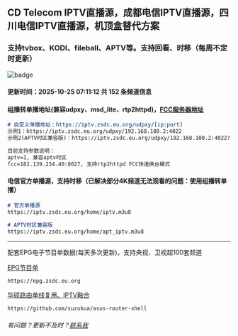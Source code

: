 ## CD Telecom IPTV直播源，成都电信IPTV直播源，四川电信IPTV直播源，机顶盒替代方案

### 支持tvbox、KODI、fileball、APTV等。支持回看、时移（每周不定时更新）

![badge](https://github.com/suzukua/iptv-cd-telecom/actions/workflows/cloudflare-pages.yml/badge.svg)

#### 更新时间：2025-10-25 07:11:12 共 152 条频道信息

#### 组播转单播地址(兼容udpxy、msd_lite、rtp2httpd)，[FCC服务器地址](https://github.com/stackia/rtp2httpd/blob/main/cn-fcc-collection.md)
```markdown
# 自定义单播地址：https://iptv.zsdc.eu.org/udpxy/[ip:port]
示例1：https://iptv.zsdc.eu.org/udpxy/192.168.100.2:4022
示例2(APTV时区兼容版)：https://iptv.zsdc.eu.org/udpxy/192.168.100.2:4022?aptv=1&fcc=182.139.234.40:8027

目前支持参数说明：
aptv=1, 兼容aptv时区
fcc=182.139.234.40:8027, 支持rtp2httpd FCC快速换台模式
```

#### 电信官方单播源，支持时移（已解决部分4K频道无法观看的问题：使用组播转单播）
```markdown
# 官方单播源
https://iptv.zsdc.eu.org/home/iptv.m3u8

# APTV时区兼容版
https://iptv.zsdc.eu.org/home/apt_iptv.m3u8
```

----

配套EPG电子节目单数据(每天多次更新)，支持央视、卫视超100套频道

[EPG节目单](https://epg.zsdc.eu.org)
        
    https://epg.zsdc.eu.org

[华硕路由单线复用、IPTV融合](https://github.com/suzukua/asus-router-shell)

    https://github.com/suzukua/asus-router-shell

###### 有问题？更新不及时？[联系我](https://github.com/suzukua/iptv-cd-telecom/issues)
